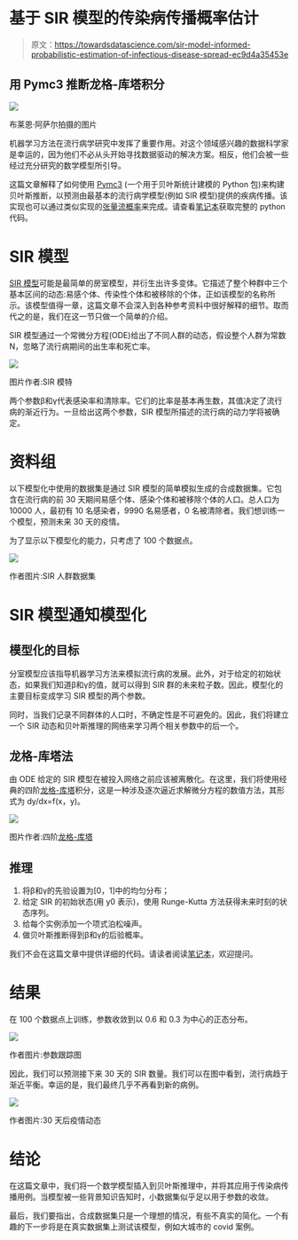 # 基于 SIR 模型的传染病传播概率估计

> 原文：<https://towardsdatascience.com/sir-model-informed-probabilistic-estimation-of-infectious-disease-spread-ec9d4a35453e>

## 用 Pymc3 推断龙格-库塔积分

![](img/18b55baaef7a1a15c03e5f408cd4fafd.png)

布莱恩·阿萨尔拍摄的图片

机器学习方法在流行病学研究中发挥了重要作用。对这个领域感兴趣的数据科学家是幸运的，因为他们不必从头开始寻找数据驱动的解决方案。相反，他们会被一些经过充分研究的数学模型所引导。

这篇文章解释了如何使用 [Pymc3](https://docs.pymc.io/en/v3/index.html) (一个用于贝叶斯统计建模的 Python 包)来构建贝叶斯推断，以预测由最基本的流行病学模型(例如 SIR 模型)提供的疾病传播。该实现也可以通过类似实现的[张量流概率](https://www.tensorflow.org/probability)来完成。请查看[笔记本](https://colab.research.google.com/drive/13Ka-KV4HQMMRpdVYNJ3s_BkXg8ns8TnK#scrollTo=a-4vhzjAVc5P)获取完整的 python 代码。

# SIR 模型

[SIR 模型](https://en.wikipedia.org/wiki/Compartmental_models_in_epidemiology#The_SIR_model)可能是最简单的房室模型，并衍生出许多变体。它描述了整个种群中三个基本区间的动态:易感个体、传染性个体和被移除的个体，正如该模型的名称所示。该模型值得一章，这篇文章不会深入到各种参考资料中很好解释的细节。取而代之的是，我们在这一节只做一个简单的介绍。

SIR 模型通过一个常微分方程(ODE)给出了不同人群的动态，假设整个人群为常数 N，忽略了流行病期间的出生率和死亡率。

![](img/67017c746dad406836b36a284682e9d3.png)

图片作者:SIR 模特

两个参数β和γ代表感染率和清除率。它们的比率是基本再生数，其值决定了流行病的渐近行为。一旦给出这两个参数，SIR 模型所描述的流行病的动力学将被确定。

# 资料组

以下模型化中使用的数据集是通过 SIR 模型的简单模拟生成的合成数据集。它包含在流行病的前 30 天期间易感个体、感染个体和被移除个体的人口。总人口为 10000 人，最初有 10 名感染者，9990 名易感者，0 名被清除者。我们想训练一个模型，预测未来 30 天的疫情。

为了显示以下模型化的能力，只考虑了 100 个数据点。

![](img/d5c535bfd92905cc746882122421a150.png)

作者图片:SIR 人群数据集

# SIR 模型通知模型化

## 模型化的目标

分室模型应该指导机器学习方法来模拟流行病的发展。此外，对于给定的初始状态，如果我们知道β和γ的值，就可以得到 SIR 群的未来粒子数。因此，模型化的主要目标变成学习 SIR 模型的两个参数。

同时，当我们记录不同群体的人口时，不确定性是不可避免的。因此，我们将建立一个 SIR 动态和贝叶斯推理的网络来学习两个相关参数中的后一个。

## 龙格-库塔法

由 ODE 给定的 SIR 模型在被投入网络之前应该被离散化。在这里，我们将使用经典的四阶[龙格-库塔](https://en.wikipedia.org/wiki/Runge%E2%80%93Kutta_methods)积分，这是一种涉及逐次逼近求解微分方程的数值方法，其形式为 dy/dx=f(x，y)。

![](img/6baa18aaad30bd239da3782bd279dba5.png)

图片作者:四阶[龙格-库塔](https://en.wikipedia.org/wiki/Runge%E2%80%93Kutta_methods)

## 推理

1.  将β和γ的先验设置为[0，1]中的均匀分布；
2.  给定 SIR 的初始状态(用 y0 表示)，使用 Runge-Kutta 方法获得未来时刻的状态序列。
3.  给每个实例添加一个项式泊松噪声。
4.  做贝叶斯推断得到β和γ的后验概率。

我们不会在这篇文章中提供详细的代码。请读者阅读[笔记本](https://colab.research.google.com/drive/13Ka-KV4HQMMRpdVYNJ3s_BkXg8ns8TnK#scrollTo=o22Tu93XJFTT)，欢迎提问。

# 结果

在 100 个数据点上训练，参数收敛到以 0.6 和 0.3 为中心的正态分布。

![](img/d1fbf87a488a9b29a5bfd2fffd6b2963.png)

作者图片:参数跟踪图

因此，我们可以预测接下来 30 天的 SIR 数量。我们可以在图中看到，流行病趋于渐近平衡。幸运的是，我们最终几乎不再看到新的病例。

![](img/a4ca340ce578775aae6316456972466e.png)

作者图片:30 天后疫情动态

# 结论

在这篇文章中，我们将一个数学模型插入到贝叶斯推理中，并将其应用于传染病传播用例。当模型被一些背景知识告知时，小数据集似乎足以用于参数的收敛。

最后，我们要指出，合成数据集只是一个理想的情况，有些不真实的简化。一个有趣的下一步将是在真实数据集上测试该模型，例如大城市的 covid 案例。